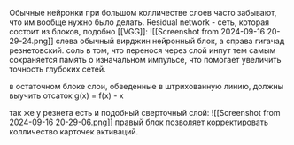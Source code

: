 Обычные нейронки при большом колличестве слоев часто забывают, что им вообще нужно было делать. 
Residual network - сеть, которая состоит из блоков, подобно [[VGG]]: 
![[Screenshot from 2024-09-16 20-29-24.png]]
слева обычный вирджин нейронный блок, а справа гигачад резнетовский. 
соль в том, что перенося через слой инпут тем самым сохраняется память о изначальном импульсе, что помогает увеличить точность глубоких сетей.

в остаточном блоке слои, обведенные в штрихованную линию, должны выучить отсаток g(x) = f(x) - x

так же у резнета есть и подобный сверточный слой:
![[Screenshot from 2024-09-16 20-29-06.png]]
правый блок позволяет корректировать колличество карточек активаций. 